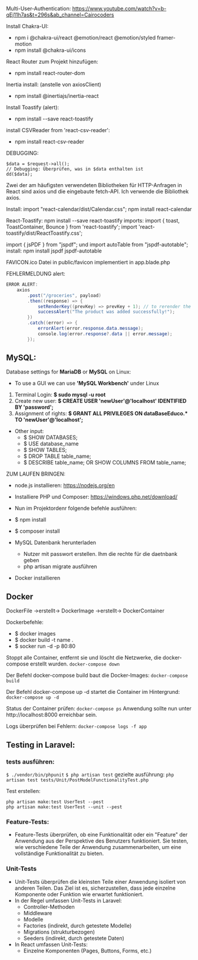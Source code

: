 Multi-User-Authentication:
https://www.youtube.com/watch?v=b-qEj11h7as&t=296s&ab_channel=Cairocoders

Install Chakra-UI:
 - npm i @chakra-ui/react @emotion/react @emotion/styled framer-motion
 - npm install @chakra-ui/icons

React Router zum Projekt hinzufügen:
 - npm install react-router-dom


Inertia install: (anstelle von axiosClient)
 - npm install @inertiajs/inertia-react

Install Toastify (alert):
 - npm install --save react-toastify


install CSVReader from 'react-csv-reader':
 - npm install react-csv-reader




DEBUGGING:
```
$data = $request->all();
// Debugging: Überprüfen, was in $data enthalten ist
dd($data);
```


Zwei der am häufigsten verwendeten Bibliotheken für HTTP-Anfragen in React sind axios und die eingebaute fetch-API. 
Ich verwende die Bibliothek axios.


Install:   import "react-calendar/dist/Calendar.css";
npm install react-calendar


React-Toastify:
npm install --save react-toastify
imports:
import { toast, ToastContainer, Bounce } from 'react-toastify';
import 'react-toastify/dist/ReactToastify.css';


import { jsPDF } from "jspdf"; und import autoTable from "jspdf-autotable";
install:  npm install jspdf jspdf-autotable

FAVICON.ico
Datei in public/favicon
implementiert in app.blade.php


FEHLERMELDUNG alert:
```java
ERROR ALERT:
    axios
        .post("/groceries", payload)
        .then((response) => {
            setRenderKey((prevKey) => prevKey + 1); // to rerender the GetGroceries component
            successAlert("The product was added successfully!");
        })
        .catch((error) => {
            errorAlert(error.response.data.message);
            console.log(error.response?.data || error.message);
        });
```

## MySQL:
Database settings for **MariaDB** or **MySQL** on Linux:

- To use a GUI we can use **'MySQL Workbench'** under Linux
1. Terminal Login: **$ sudo mysql -u root**
2. Create new user: **$ CREATE USER 'newUser'@'localhost' IDENTIFIED BY 'password';**
3. Assignment of rights: **$ GRANT ALL PRIVILEGES ON dataBaseEduco.\* TO 'newUser'@'localhost';**

- Other input:
  - $ SHOW DATABASES;
  - $ USE database_name
  - $ SHOW TABLES;
  - $ DROP TABLE table_name;
  - $ DESCRIBE table_name; OR SHOW COLUMNS FROM table_name;


ZUM LAUFEN BRINGEN:

 * node.js installieren: https://nodejs.org/en
 * Installiere PHP und Composer: https://windows.php.net/download/ 
 * Nun im Projektordenr folgende befehle ausführen:
 * $ npm install
 * $ composer install
 * MySQL Datenbank herunterladen 
   * Nutzer mit passwort erstellen. Ihm die rechte für die daetnbank geben
   * php artisan migrate ausführen 


 * Docker installieren
  

## Docker
DockerFile ->erstellt-> DockerImage ->erstellt-> DockerContainer

Dockerbefehle:
 * $ docker images
 * $ docker build -t name . 
 * $ socker run -d -p 80:80


Stoppt alle Container, entfernt sie und löscht die Netzwerke, die docker-compose erstellt wurden. 
``docker-compose down``

Der Befehl docker-compose build baut die Docker-Images:
``docker-compose build ``

Der Befehl docker-compose up -d startet die Container im Hintergrund:
``docker-compose up -d``

Status der Container prüfen:
``docker-compose ps``
Anwendung sollte nun unter http://localhost:8000 erreichbar sein.

Logs überprüfen bei Fehlern:
``docker-compose logs -f app``


## Testing in Laravel:
### tests ausführen:
``$ ./vendor/bin/phpunit``
``$ php artisan test``
gezielte ausführung: ``php artisan test tests/Unit/PostModelFunctionalityTest.php``


Test erstellen:
```
php artisan make:test UserTest --pest
php artisan make:test UserTest --unit --pest
```


### Feature-Tests:
 * Feature-Tests überprüfen, ob eine Funktionalität oder ein "Feature" der Anwendung aus der Perspektive des Benutzers funktioniert. Sie testen, wie verschiedene Teile der Anwendung zusammenarbeiten, um eine vollständige Funktionalität zu bieten.

### Unit-Tests
  * Unit-Tests überprüfen die kleinsten Teile einer Anwendung isoliert von anderen Teilen. Das Ziel ist es, sicherzustellen, dass jede einzelne Komponente oder Funktion wie erwartet funktioniert.
  * In der Regel umfassen Unit-Tests in Laravel:
    * Controller-Methoden
    * Middleware
    * Modelle
    * Factories (indirekt, durch getestete Modelle)
    * Migrations (strukturbezogen)
    * Seeders (indirekt, durch getestete Daten)
  * In React umfassen Unit-Tests:
    * Einzelne Komponenten (Pages, Buttons, Forms, etc.)